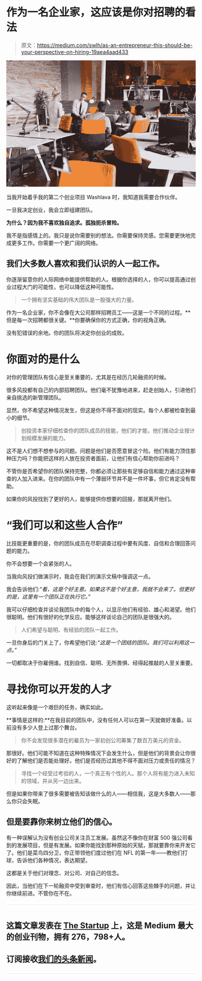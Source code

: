 # 作为一名企业家，这应该是你对招聘的看法

> 原文：<https://medium.com/swlh/as-an-entrepreneur-this-should-be-your-perspective-on-hiring-19aea4aad433>

![](img/4ce69b162d641a6cc715cecf1ab856e2.png)

当我开始着手我的第二个创业项目 Washlava 时，我知道我需要合作伙伴。

一旦我决定创业，我会立即组建团队。

**为什么？因为我不喜欢独自追求。孤独扼杀冒险。**

我不是指感情上的。我只是说你需要别的想法。你需要保持灵感。您需要更快地完成更多工作。你需要一个更广阔的网络。

## 我们大多数人喜欢和我们认识的人一起工作。

你逐渐留意你的人际网络中能提供帮助的人。根据你选择的人，你可以提高通过创业过程大门的可能性，也可以降低这种可能性。

> 一个拥有坚实基础的伟大团队是一股强大的力量。

作为一名企业家，你不会像在大公司那样招聘员工——这是一个不同的过程。**但是每一次招聘都很关键。**你要确保你的方式正确，你的视角正确。

没有犯错误的余地。你的团队将决定你创业的成败。

# **你面对的是什么**

对你的管理团队有信心是至关重要的，尤其是在经历几轮融资的时候。

很多风投都有自己的内部招聘团队。他们毫不犹豫地进来，赶走创始人，引进他们亲自挑选的新管理团队。

显然，你不希望这种情况发生，但这是你不得不面对的现实。每个人都被检查到最小的细节。

> 创投资本家仔细检查你的团队成员的技能，他们的才能，他们推动企业按计划规模发展的能力。

这不是人们想不想参与的问题。问题是他们是否愿意冒这个险。他们有能力顶住那种压力吗？你能把这样的人放在投资者面前，让他们有信心帮助你前进吗？

不管你是否希望你的团队保持完整，你都必须让那些有足够自信和能力通过这种审查的人加入进来。在你的团队中有一个薄弱环节并不是一件坏事，但它肯定没有帮助。

如果你的风投找到了更好的人，能够提供你想要的回报，那就离开他们。

# **“我们可以和这些人合作”**

比技能更重要的是，你的团队成员在尽职调查过程中要有风度、自信和合理回答问题的能力。

你不会想要一个会紧张的人。

当我向风投们做演示时，我会在我们的演示文稿中强调这一点。

我会告诉他们:*“看，这是个好主意。如果这不是个好主意，我就不会来了。但更好的是，这里有一个团队正在执行它。”*

我可以仔细检查并谈论我团队中的每个人，以显示他们有经验、雄心和渴望。他们很聪明。他们有很好的化学反应。能够这样谈论自己的团队是很强大的。

> 人们希望与聪明、有经验的团队一起工作。

一旦你身后的门关上了，你希望他们说:*“这是一个团结的团队。我们可以利用这一点。”*

一切都取决于你雇佣谁。找到自信、聪明、无所畏惧、经得起推敲的人至关重要。

# **寻找你可以开发的人才**

这听起来像是一个艰巨的任务，确实如此。

**事情是这样的:**在我目前的团队中，没有任何人可以在第一天就做好准备。以前没有多少人登上过那个舞台。

> 你不会发现很多潜在的雇员为一家初创公司筹集了数百万美元的资金。

那很好。他们可能不知道在这种特殊情况下会发生什么，但是他们的背景会让你很好的了解他们是否能处理好。他们是否经历过其他不得不面对压力或责任的情况？

> 寻找一个经受过考验的人，一个真正有个性的人。那个人将有能力进入未知的领域，并从另一边出来。

但是如果你带来了很多需要被告知该做什么的人——相信我，这是大多数人——那么你只会失眠。

## 但是要靠你来树立他们的信心。

有一种误解认为没有创业公司关注员工发展。虽然这不像你在财富 500 强公司看到的发展项目，但是有发展。如果你能找到那种原始的天赋，那就要靠你来开发它了。他们是菜鸟四分卫，你正带领他们度过他们在 NFL 的第一年——教他们打球，告诉他们各种情况，表达期望。

这都是关于他们对理念、对公司、对自己的信念。

因此，当他们在下一轮融资中受到审查时，他们有信心回答这些棘手的问题，并让你继续前进。不管你在不在。

![](img/731acf26f5d44fdc58d99a6388fe935d.png)

## 这篇文章发表在 [The Startup](https://medium.com/swlh) 上，这是 Medium 最大的创业刊物，拥有 276，798+人。

## 订阅接收[我们的头条新闻](http://growthsupply.com/the-startup-newsletter/)。

![](img/731acf26f5d44fdc58d99a6388fe935d.png)